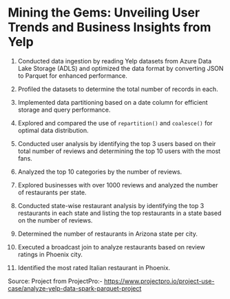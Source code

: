 # Mining the Gems: Unveiling User Trends and Business Insights from Yelp

1. Conducted data ingestion by reading Yelp datasets from Azure Data Lake Storage (ADLS) and optimized the data format by converting JSON to Parquet for enhanced performance.

2. Profiled the datasets to determine the total number of records in each.

3. Implemented data partitioning based on a date column for efficient storage and query performance.

4. Explored and compared the use of `repartition()` and `coalesce()` for optimal data distribution.

5. Conducted user analysis by identifying the top 3 users based on their total number of reviews and determining the top 10 users with the most fans.

6. Analyzed the top 10 categories by the number of reviews.

7. Explored businesses with over 1000 reviews and analyzed the number of restaurants per state.

8. Conducted state-wise restaurant analysis by identifying the top 3 restaurants in each state and listing the top restaurants in a state based on the number of reviews.

9. Determined the number of restaurants in Arizona state per city.

10. Executed a broadcast join to analyze restaurants based on review ratings in Phoenix city.

11. Identified the most rated Italian restaurant in Phoenix.

Source: Project from ProjectPro:- https://www.projectpro.io/project-use-case/analyze-yelp-data-spark-parquet-project
